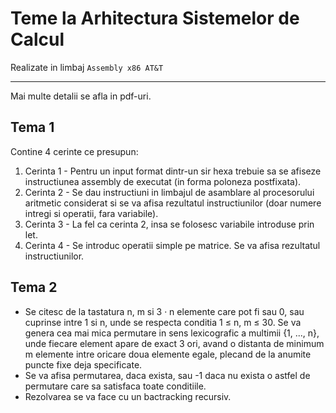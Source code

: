 # Teme la Arhitectura Sistemelor de Calcul

Realizate in limbaj `Assembly x86 AT&T`
***
Mai multe detalii se afla in pdf-uri.
## Tema 1
Contine 4 cerinte ce presupun:
1. Cerinta 1 - Pentru un input format dintr-un sir hexa trebuie sa se afiseze instructiunea assembly de executat (in forma poloneza postfixata).
2. Cerinta 2 - Se dau instructiuni in limbajul de asamblare al procesorului aritmetic considerat si se va afisa rezultatul instructiunilor (doar numere intregi si operatii, fara variabile).
3. Cerinta 3 - La fel ca cerinta 2, insa se folosesc variabile introduse prin let.
4. Cerinta 4 - Se introduc operatii simple pe matrice. Se va afisa rezultatul instructiunilor.
## Tema 2
* Se citesc de la tastatura n, m si 3 · n elemente care pot fi sau 0, sau cuprinse intre 1 si n, unde se
respecta conditia 1 ≤ n, m ≤ 30. Se va genera cea mai mica permutare in sens lexicografic a
multimii {1, ..., n}, unde fiecare element apare de exact 3 ori, avand o distanta de minimum m
elemente intre oricare doua elemente egale, plecand de la anumite puncte fixe deja specificate.
* Se va afisa permutarea, daca exista, sau -1 daca nu exista o astfel de permutare care sa satisfaca toate conditiile.
* Rezolvarea se va face cu un bactracking recursiv.
